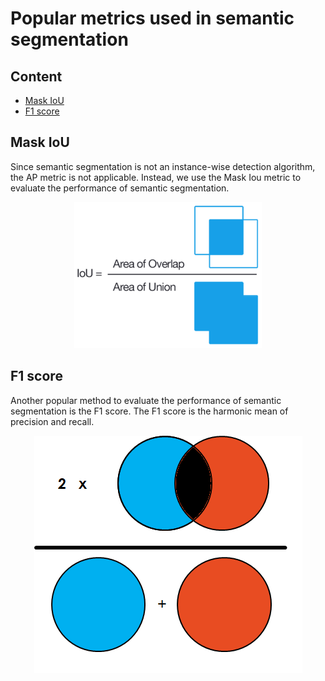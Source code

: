 # Popular metrics used in semantic segmentation

## Content

* [Mask IoU](#miou)
* [F1 score](#f1score)

## Mask IoU<a name="miou"/>

Since semantic segmentation is not an instance-wise detection algorithm, the AP metric is not applicable. Instead, we use the Mask Iou metric to evaluate the performance of semantic segmentation.

<p align="center">
  <img src="./images/miou.png">
</p>

## F1 score<a name="f1score"/>

Another popular method to evaluate the performance of semantic segmentation is the F1 score. The F1 score is the harmonic mean of precision and recall.

<p align="center">
  <img src="./images/f1.png">
</p>